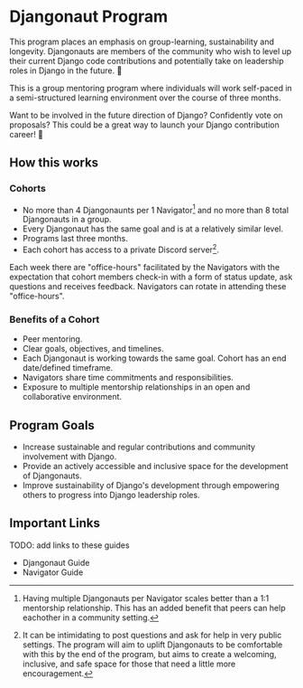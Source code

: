 # Djangonaut Program

This program places an emphasis on group-learning, sustainability and longevity. 
Djangonauts are members of the community who wish to level up their current Django 
code contributions and potentially take on leadership roles in Django in the 
future. :unicorn:

This is a group mentoring program where individuals will work self-paced in a 
semi-structured learning environment over the course of three months.

Want to be involved in the future direction of Django? Confidently vote on proposals? 
This could be a great way to launch your Django contribution career! :rocket:

## How this works

### Cohorts

- No more than 4 Djangonaunts per 1 Navigator[^1] and no more than 8 total Djangonauts in 
  a group.
- Every Djangonaut has the same goal and is at a relatively similar level.
- Programs last three months.
- Each cohort has access to a private Discord server[^2].

Each week there are "office-hours" facilitated by the Navigators with the expectation 
that cohort members check-in with a form of status update, ask questions and receives 
feedback. Navigators can rotate in attending these "office-hours".
  
[^1]: Having multiple Djangonauts per Navigator scales better than a 1:1 mentorship 
  relationship. This has an added benefit that peers can help eachother in a community 
  setting.
[^2]: It can be intimidating to post questions and ask for help in very public settings. 
  The program will aim to uplift Djangonauts to be comfortable with this by the end of the 
  program, but aims to create a welcoming, inclusive, and safe space for those that need a 
  little more encouragement.

### Benefits of a Cohort

- Peer mentoring.
- Clear goals, objectives, and timelines.
- Each Djangonaut is working towards the same goal. Cohort has an end date/defined 
  timeframe.
- Navigators share time commitments and responsibilities.
- Exposure to multiple mentorship relationships in an open and collaborative environment.


## Program Goals

- Increase sustainable and regular contributions and community involvement with Django.
- Provide an actively accessible and inclusive space for the development of Djangonauts.
- Improve sustainability of Django's development through empowering others to progress 
  into Django leadership roles.


## Important Links

TODO: add links to these guides
- Djangonaut Guide
- Navigator Guide
